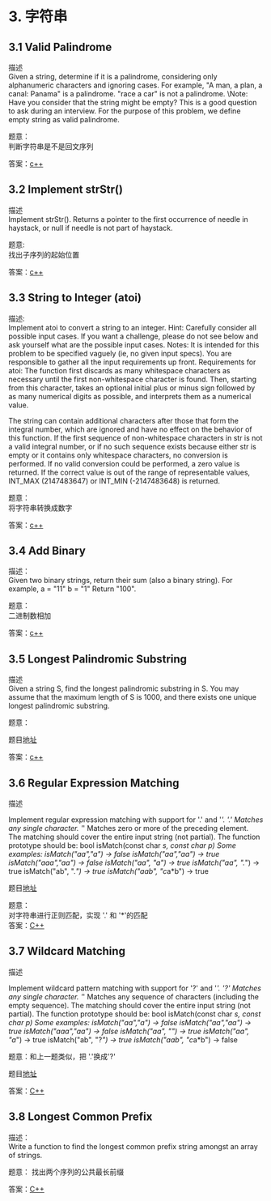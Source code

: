 # 3. 字符串
## 3.1 Valid Palindrome
描述  
Given a string, determine if it is a palindrome, considering only alphanumeric characters and ignoring cases.
For example,
"A man, a plan, a canal: Panama" is a palindrome. "race a car" is not a palindrome.
\Note: Have you consider that the string might be empty? This is a good question to ask during an interview.
For the purpose of this problem, we define empty string as valid palindrome.

题意：  
判断字符串是不是回文序列

答案：[c++](code/3.1.hpp)

## 3.2 Implement strStr()
描述  
Implement strStr().
Returns a pointer to the first occurrence of needle in haystack, or null if needle is not part of haystack.

题意:  
找出子序列的起始位置

答案：[c++](code/3.2.hpp)

## 3.3 String to Integer (atoi)
描述:  
Implement atoi to convert a string to an integer.
Hint: Carefully consider all possible input cases. If you want a challenge, please do not see below and ask yourself what are the possible input cases.
Notes: It is intended for this problem to be specified vaguely (ie, no given input specs). You are responsible to gather all the input requirements up front.
Requirements for atoi:
The function first discards as many whitespace characters as necessary until the first non-whitespace character is found. Then, starting from this character, takes an optional initial plus or minus sign followed by as many numerical digits as possible, and interprets them as a numerical value.

The string can contain additional characters after those that form the integral number, which are ignored and have no effect on the behavior of this function.
If the first sequence of non-whitespace characters in str is not a valid integral number, or if no such sequence exists because either str is empty or it contains only whitespace characters, no conversion is performed.
If no valid conversion could be performed, a zero value is returned. If the correct value is out of the range of representable values, INT_MAX (2147483647) or INT_MIN (-2147483648) is returned.

题意：  
将字符串转换成数字

答案：[c++](code/3.3.hpp)

## 3.4 Add Binary
描述：  
Given two binary strings, return their sum (also a binary string).
For example,
a = "11" b = "1"
Return "100".

题意：  
二进制数相加

答案：[c++](code/3.4.hpp)

## 3.5 Longest Palindromic Substring
描述  
Given a string S, find the longest palindromic substring in S. You may assume that the maximum length of S is 1000, and there exists one unique longest palindromic substring.

题意：  

题目[地址](https://soulmachine.gitbooks.io/algorithm-essentials/content/cpp/string/longest-palindromic-substring.html)

答案：[c++](code/3.5.hpp)

## 3.6 Regular Expression Matching

描述

Implement regular expression matching with support for '.' and '*'.
'.' Matches any single character. '*' Matches zero or more of the preceding element.
The matching should cover the entire input string (not partial).
The function prototype should be:
bool isMatch(const char *s, const char *p)
Some examples:
isMatch("aa","a") → false
isMatch("aa","aa") → true
isMatch("aaa","aa") → false
isMatch("aa", "a*") → true
isMatch("aa", ".*") → true
isMatch("ab", ".*") → true
isMatch("aab", "c*a*b") → true

题目[地址](https://soulmachine.gitbooks.io/algorithm-essentials/content/cpp/string/regular-expression-matching.html)

题意：  
对字符串进行正则匹配，实现 '.' 和 '*'的匹配  
答案：[C++](code/3.6.hpp)

## 3.7 Wildcard Matching

描述

Implement wildcard pattern matching with support for '?' and '*'.
'?' Matches any single character. '*' Matches any sequence of characters (including the empty sequence).
The matching should cover the entire input string (not partial).
The function prototype should be:
bool isMatch(const char *s, const char *p)
Some examples:
isMatch("aa","a") → false
isMatch("aa","aa") → true
isMatch("aaa","aa") → false
isMatch("aa", "*") → true
isMatch("aa", "a*") → true
isMatch("ab", "?*") → true
isMatch("aab", "c*a*b") → false

题意：和上一题类似，把 '.'换成'?'

题目[地址](https://soulmachine.gitbooks.io/algorithm-essentials/content/cpp/string/wildcard-matching.html)

答案：[C++](code/3.7.hpp)

## 3.8 Longest Common Prefix
描述：  
Write a function to find the longest common prefix string amongst an array of strings.

题意： 
找出两个序列的公共最长前缀

答案：[C++](code/3.8.hpp)
